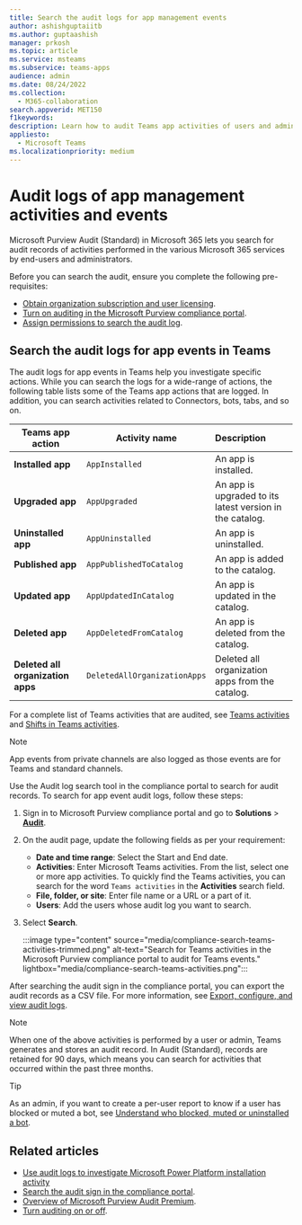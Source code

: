 ```yaml
---
title: Search the audit logs for app management events
author: ashishguptaiitb
ms.author: guptaashish
manager: prkosh
ms.topic: article
ms.service: msteams
ms.subservice: teams-apps
audience: admin
ms.date: 08/24/2022
ms.collection: 
  - M365-collaboration
search.appverid: MET150
f1keywords: 
description: Learn how to audit Teams app activities of users and administrators in your organization.
appliesto: 
  - Microsoft Teams
ms.localizationpriority: medium
---
```


# Audit logs of app management activities and events

Microsoft Purview Audit (Standard) in Microsoft 365 lets you search for audit records of activities performed in the various Microsoft 365 services by end-users and administrators.

Before you can search the audit, ensure you complete the following pre-requisites:

* [Obtain organization subscription and user licensing](/microsoft-365/compliance/set-up-basic-audit).
* [Turn on auditing in the Microsoft Purview compliance portal](/microsoft-365/compliance/turn-audit-log-search-on-or-off).
* [Assign permissions to search the audit log](/microsoft-365/compliance/set-up-basic-audit).

## Search the audit logs for app events in Teams

The audit logs for app events in Teams help you investigate specific actions. While you can search the logs for a wide-range of actions, the following table lists some of the Teams app actions that are logged. In addition, you can search activities related to Connectors, bots, tabs, and so on.

| Teams app action                  | Activity name                | Description                                              |
|-----------------------------------|------------------------------|:---------------------------------------------------------|
| **Installed app**                 | `AppInstalled`               | An app is installed.                                     |
| **Upgraded app**                  | `AppUpgraded`                | An app is upgraded to its latest version in the catalog. |
| **Uninstalled app**               | `AppUninstalled`             | An app is uninstalled.                                   |
| **Published app**                 | `AppPublishedToCatalog`      | An app is added to the catalog.                          |
| **Updated app**                   | `AppUpdatedInCatalog`        | An app is updated in the catalog.                        |
| **Deleted app**                   | `AppDeletedFromCatalog`      | An app is deleted from the catalog.                      |
| **Deleted all organization apps** | `DeletedAllOrganizationApps` | Deleted all organization apps from the catalog.          |

For a complete list of Teams activities that are audited, see [Teams activities](audit-log-events.md#teams-activities) and [Shifts in Teams activities](audit-log-events.md#shifts-in-teams-activities).

> [!NOTE]
> App events from private channels are also logged as those events are for Teams and standard channels.

Use the Audit log search tool in the compliance portal to search for audit records. To search for app event audit logs, follow these steps:

1. Sign in to Microsoft Purview compliance portal and go to **Solutions** > **[Audit](https://compliance.microsoft.com/auditlogsearch)**.
1. On the audit page, update the following fields as per your requirement:

   * **Date and time range**: Select the Start and End date.
   * **Activities**: Enter Microsoft Teams activities. From the list, select one or more app activities. To quickly find the Teams activities, you can search for the word `Teams activities` in the **Activities** search field.
   * **File, folder, or site**: Enter file name or a URL or a part of it.
   * **Users**: Add the users whose audit log you want to search.

1. Select **Search**.

   :::image type="content" source="media/compliance-search-teams-activities-trimmed.png" alt-text="Search for Teams activities in the Microsoft Purview compliance portal to audit for Teams events." lightbox="media/compliance-search-teams-activities.png":::

After searching the audit sign in the compliance portal, you can export the audit records as a CSV file. For more information, see [Export, configure, and view audit logs](/microsoft-365/compliance/export-view-audit-log-records).

> [!NOTE]
> When one of the above activities is performed by a user or admin, Teams generates and stores an audit record. In Audit (Standard), records are retained for 90 days, which means you can search for activities that occurred within the past three months.

> [!TIP]
> As an admin, if you want to create a per-user report to know if a user has blocked or muted a bot, see [Understand who blocked, muted or uninstalled a bot](/microsoftteams/platform/bots/how-to/conversations/send-proactive-messages?#understand-who-blocked-muted-or-uninstalled-a-bot).

## Related articles

* [Use audit logs to investigate Microsoft Power Platform installation activity](manage-power-platform-apps.md#use-audit-logs-to-investigate-microsoft-power-platform-installation-activity)
* [Search the audit sign in the compliance portal](/microsoft-365/compliance/search-the-audit-log-in-security-and-compliance).
* [Overview of Microsoft Purview Audit Premium](/microsoft-365/compliance/advanced-audit).
* [Turn auditing on or off](/microsoft-365/compliance/turn-audit-log-search-on-or-off).
